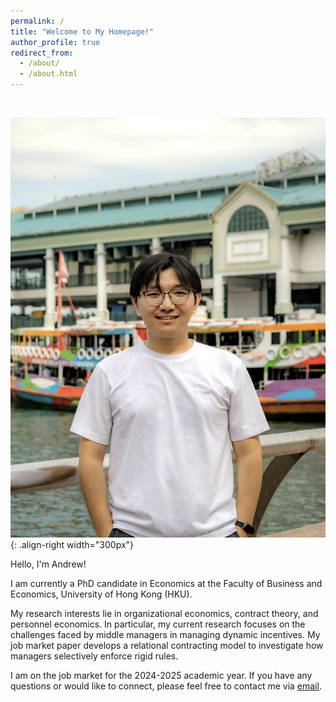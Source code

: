 ```yaml
---
permalink: /
title: "Welcome to My Homepage!"
author_profile: true
redirect_from: 
  - /about/
  - /about.html
---
```


<br>

![profile](/images/profile1.jpg){: .align-right width="300px"}

Hello, I'm Andrew!

I am currently a PhD candidate in Economics at the Faculty of Business and Economics, University of Hong Kong (HKU).

My research interests lie in organizational economics, contract theory, and personnel economics. In particular, my current research focuses on the challenges faced by middle managers in managing dynamic incentives. My job market paper develops a relational contracting model to investigate how managers selectively enforce rigid rules. 

I am on the job market for the 2024-2025 academic year. If you have any questions or would like to connect, please feel free to contact me via [email](mailto:zyc616@connect.hku.hk).









